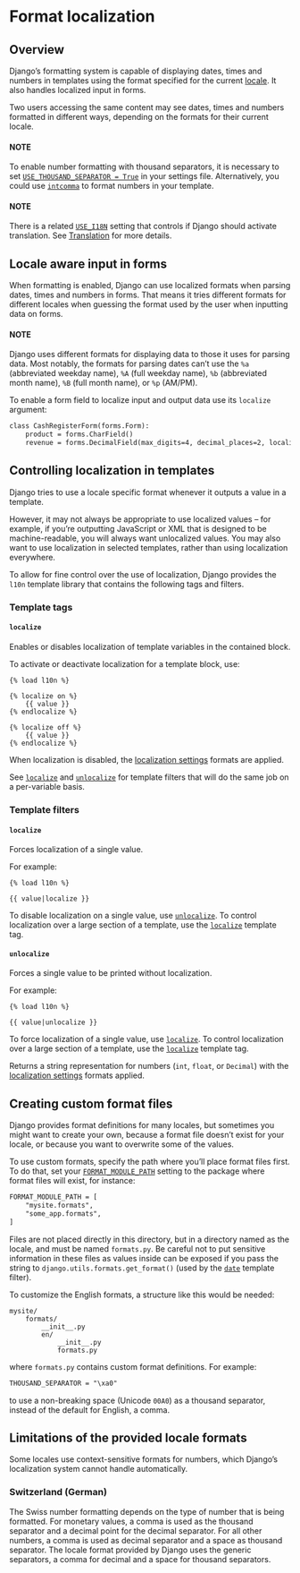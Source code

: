 # Format localization

## Overview

Django’s formatting system is capable of displaying dates, times and numbers in
templates using the format specified for the current
[locale](index.md#term-locale-name). It also handles localized input in forms.

Two users accessing the same content may see dates, times and numbers formatted
in different ways, depending on the formats for their current locale.

#### NOTE
To enable number formatting with thousand separators, it is necessary to
set [`USE_THOUSAND_SEPARATOR = True`](../../ref/settings.md#std-setting-USE_THOUSAND_SEPARATOR) in
your settings file. Alternatively, you could use [`intcomma`](../../ref/contrib/humanize.md#std-templatefilter-intcomma) to
format numbers in your template.

#### NOTE
There is a related [`USE_I18N`](../../ref/settings.md#std-setting-USE_I18N) setting that controls if Django
should activate translation. See [Translation](translation.md) for more
details.

## Locale aware input in forms

When formatting is enabled, Django can use localized formats when parsing dates,
times and numbers in forms. That means it tries different formats for different
locales when guessing the format used by the user when inputting data on forms.

#### NOTE
Django uses different formats for displaying data to those it uses for
parsing data. Most notably, the formats for parsing dates can’t use the
`%a` (abbreviated weekday name), `%A` (full weekday name),
`%b` (abbreviated month name), `%B` (full month name),
or `%p` (AM/PM).

To enable a form field to localize input and output data use its `localize`
argument:

```default
class CashRegisterForm(forms.Form):
    product = forms.CharField()
    revenue = forms.DecimalField(max_digits=4, decimal_places=2, localize=True)
```

<a id="topic-l10n-templates"></a>

## Controlling localization in templates

Django tries to use a locale specific format whenever it outputs a value in a
template.

However, it may not always be appropriate to use localized values –
for example, if you’re outputting JavaScript or XML that is designed
to be machine-readable, you will always want unlocalized values. You
may also want to use localization in selected templates, rather than
using localization everywhere.

To allow for fine control over the use of localization, Django
provides the `l10n` template library that contains the following
tags and filters.

### Template tags

<a id="std-templatetag-localize"></a>

#### `localize`

Enables or disables localization of template variables in the
contained block.

To activate or deactivate localization for a template block, use:

```html+django
{% load l10n %}

{% localize on %}
    {{ value }}
{% endlocalize %}

{% localize off %}
    {{ value }}
{% endlocalize %}
```

When localization is disabled, the [localization settings](../../ref/settings.md#settings-l10n)
formats are applied.

See [`localize`](#std-templatefilter-localize) and [`unlocalize`](#std-templatefilter-unlocalize) for template filters that will
do the same job on a per-variable basis.

### Template filters

<a id="std-templatefilter-localize"></a>

#### `localize`

Forces localization of a single value.

For example:

```html+django
{% load l10n %}

{{ value|localize }}
```

To disable localization on a single value, use [`unlocalize`](#std-templatefilter-unlocalize). To control
localization over a large section of a template, use the [`localize`](#std-templatetag-localize) template
tag.

<a id="std-templatefilter-unlocalize"></a>

#### `unlocalize`

Forces a single value to be printed without localization.

For example:

```html+django
{% load l10n %}

{{ value|unlocalize }}
```

To force localization of a single value, use [`localize`](#std-templatefilter-localize). To
control localization over a large section of a template, use the
[`localize`](#std-templatetag-localize) template tag.

Returns a string representation for numbers  (`int`, `float`, or
`Decimal`) with the [localization settings](../../ref/settings.md#settings-l10n) formats
applied.

<a id="custom-format-files"></a>

## Creating custom format files

Django provides format definitions for many locales, but sometimes you might
want to create your own, because a format file doesn’t exist for your locale,
or because you want to overwrite some of the values.

To use custom formats, specify the path where you’ll place format files
first.  To do that, set your [`FORMAT_MODULE_PATH`](../../ref/settings.md#std-setting-FORMAT_MODULE_PATH) setting to the
package where format files will exist, for instance:

```default
FORMAT_MODULE_PATH = [
    "mysite.formats",
    "some_app.formats",
]
```

Files are not placed directly in this directory, but in a directory named as
the locale, and must be named `formats.py`. Be careful not to put sensitive
information in these files as values inside can be exposed if you pass the
string to `django.utils.formats.get_format()` (used by the [`date`](../../ref/templates/builtins.md#std-templatefilter-date)
template filter).

To customize the English formats, a structure like this would be needed:

```text
mysite/
    formats/
        __init__.py
        en/
            __init__.py
            formats.py
```

where `formats.py` contains custom format definitions. For example:

```default
THOUSAND_SEPARATOR = "\xa0"
```

to use a non-breaking space (Unicode `00A0`) as a thousand separator,
instead of the default for English, a comma.

## Limitations of the provided locale formats

Some locales use context-sensitive formats for numbers, which Django’s
localization system cannot handle automatically.

### Switzerland (German)

The Swiss number formatting depends on the type of number that is being
formatted. For monetary values, a comma is used as the thousand separator and
a decimal point for the decimal separator. For all other numbers, a comma is
used as decimal separator and a space as thousand separator. The locale format
provided by Django uses the generic separators, a comma for decimal and a space
for thousand separators.
